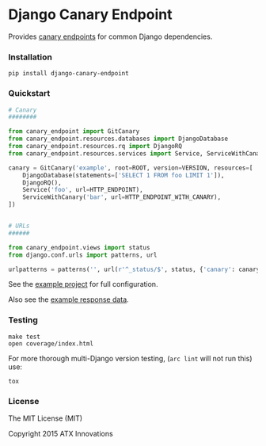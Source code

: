 Django Canary Endpoint
======================

Provides [canary endpoints](http://byterot.blogspot.com/2014/11/health-endpoint-in-api-design-slippery-rest-api-design-canary-endpoint-hysterix-asp-net-web-api.html)
for common Django dependencies.


### Installation

    pip install django-canary-endpoint


### Quickstart

```python
# Canary
########

from canary_endpoint import GitCanary
from canary_endpoint.resources.databases import DjangoDatabase
from canary_endpoint.resources.rq import DjangoRQ
from canary_endpoint.resources.services import Service, ServiceWithCanary

canary = GitCanary('example', root=ROOT, version=VERSION, resources=[
    DjangoDatabase(statements=['SELECT 1 FROM foo LIMIT 1']),
    DjangoRQ(),
    Service('foo', url=HTTP_ENDPOINT),
    ServiceWithCanary('bar', url=HTTP_ENDPOINT_WITH_CANARY),
])


# URLs
######

from canary_endpoint.views import status
from django.conf.urls import patterns, url

urlpatterns = patterns('', url(r'^_status/$', status, {'canary': canary}))
```

See the [example project](./tests/projects/example.py) for full configuration.

Also see the [example response data](./tests/fixtures/ok.json).


### Testing

    make test
    open coverage/index.html

For more thorough multi-Django version testing, (`arc lint` will not run this)
use:

    tox


### License

The MIT License (MIT)

Copyright 2015 ATX Innovations
